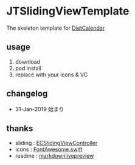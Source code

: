 # JTSlidingViewTemplate
The skeleton template for [DietCalendar](https://odetobeethoven.com/2019/01/12/diet-calendar-user-manual/)

## usage
1. download
2. pod install
3. replace with your icons & VC

## changelog
* 31-Jan-2019 始まり

## thanks
* sliding : [ECSlidingViewController](https://github.com/ECSlidingViewController/ECSlidingViewController)
* icons : [FontAwesome.swift](https://github.com/viccalexander/Chameleon)
* readme : [markdownlivepreview](https://markdownlivepreview.com/)
